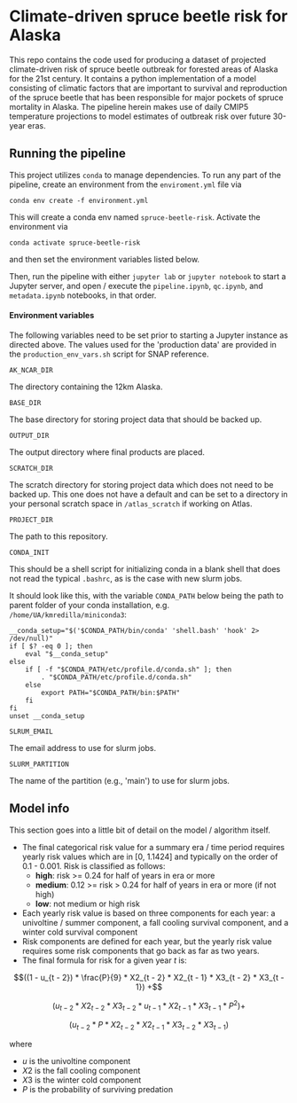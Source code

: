 # Climate-driven spruce beetle risk for Alaska

This repo contains the code used for producing a dataset of projected climate-driven risk of spruce beetle outbreak for forested areas of Alaska for the 21st century. It contains a python implementation of a model consisting of climatic factors that are important to survival and reproduction of the spruce beetle that has been responsible for major pockets of spruce mortality in Alaska. The pipeline herein makes use of daily CMIP5 temperature projections to model estimates of outbreak risk over future 30-year eras. 

## Running the pipeline

This project utilizes `conda` to manage dependencies. To run any part of the pipeline, create an environment from the `enviroment.yml` file via

```
conda env create -f environment.yml
```

This will create a conda env named `spruce-beetle-risk`. Activate the environment via 

```
conda activate spruce-beetle-risk
```

and then set the environment variables listed below.

Then, run the pipeline with either `jupyter lab` or `jupyter notebook` to start a Jupyter server, and open / execute the `pipeline.ipynb`, `qc.ipynb`, and `metadata.ipynb` notebooks, in that order. 

#### Environment variables

The following variables need to be set prior to starting a Jupyter instance as directed above. The values used for the 'production data' are provided in the `production_env_vars.sh` script for SNAP reference.

`AK_NCAR_DIR`

The directory containing the 12km Alaska.

`BASE_DIR`

The base directory for storing project data that should be backed up.

`OUTPUT_DIR`

The output directory where final products are placed.

`SCRATCH_DIR`

The scratch directory for storing project data which does not need to be backed up. This one does not have a default and can be set to a directory in your personal scratch space in `/atlas_scratch` if working on Atlas.

`PROJECT_DIR`

The path to this repository. 

`CONDA_INIT`

This should be a shell script for initializing conda in a blank shell that does not read the typical `.bashrc`, as is the case with new slurm jobs.

It should look like this, with the variable `CONDA_PATH` below being the path to parent folder of your conda installation, e.g. `/home/UA/kmredilla/miniconda3`:

```
__conda_setup="$('$CONDA_PATH/bin/conda' 'shell.bash' 'hook' 2> /dev/null)"
if [ $? -eq 0 ]; then
    eval "$__conda_setup"
else
    if [ -f "$CONDA_PATH/etc/profile.d/conda.sh" ]; then
        . "$CONDA_PATH/etc/profile.d/conda.sh"
    else
        export PATH="$CONDA_PATH/bin:$PATH"
    fi
fi
unset __conda_setup
```

`SLRUM_EMAIL`

The email address to use for slurm jobs.

`SLURM_PARTITION`

The name of the partition (e.g., 'main') to use for slurm jobs.


## Model info 

This section goes into a little bit of detail on the model / algorithm itself. 

* The final categorical risk value for a summary era / time period requires yearly risk values which are in [0, 1.1424] and typically on the order of 0.1 - 0.001. Risk is classified as follows:
    * **high**: risk >= 0.24 for half of years in era or more
    * **medium**: 0.12 >= risk > 0.24 for half of years in era or more (if not high)
    * **low**: not medium or high risk
* Each yearly risk value is based on three components for each year: a univoltine / summer component, a fall cooling survival component, and a winter cold survival component
* Risk components are defined for each year, but the yearly risk value requires some risk components that go back as far as two years. 
* The final formula for risk for a given year $t$ is:

$$((1 - u_{t - 2}) * \frac{P}{9} * X2_{t - 2} * X2_{t - 1} * X3_{t - 2} * X3_{t - 1}) +$$

$$(u_{t - 2} * X2_{t - 2} * X3_{t - 2} * u_{t - 1} * X2_{t - 1} * X3_{t - 1} * P^2) +$$

$$(u_{t - 2} * P * X2_{t - 2} * X2_{t - 1} * X3_{t - 2} * X3_{t - 1})$$

where

* $u$ is the univoltine component  
* $X2$ is the fall cooling component
* $X3$ is the winter cold component
* $P$ is the probability of surviving predation
